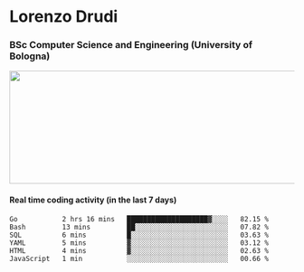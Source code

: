 # Lorenzo Drudi
### BSc Computer Science and Engineering (University of Bologna)

<img src="https://github-readme-stats-lorenzodrudi.vercel.app//api?username=LorenzoDrudi&count_private=true&show_icons=true&theme=gruvbox" height=200px width=550px>

<!---Use wakatime plugins to track the coding time--->
#### Real time coding activity (in the last 7 days)
<!--START_SECTION:waka-->

```text
Go           2 hrs 16 mins   ████████████████████▓░░░░   82.15 %
Bash         13 mins         ██░░░░░░░░░░░░░░░░░░░░░░░   07.82 %
SQL          6 mins          █░░░░░░░░░░░░░░░░░░░░░░░░   03.63 %
YAML         5 mins          ▓░░░░░░░░░░░░░░░░░░░░░░░░   03.12 %
HTML         4 mins          ▓░░░░░░░░░░░░░░░░░░░░░░░░   02.63 %
JavaScript   1 min           ░░░░░░░░░░░░░░░░░░░░░░░░░   00.66 %
```

<!--END_SECTION:waka-->
